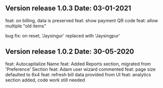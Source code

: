 Version release 1.0.3
Date: 03-01-2021
-----------------------
feat: on billing, data is preserved
feat: show payment QR code
feat: allow multiple "old items"

bug fix: on reset, 'Jaysingur' replaced with 'Jaysingpur'

Version release 1.0.2
Date: 30-05-2020
-----------------------
feat: Autocapitalize Name
feat: Added Reports section, migrated from 'Preference' Section
feat: Adam user wizard commented
feat: page size defaulted to 6x4
feat: refresh bill data provided from UI
feat: analytics section added, code work still needed
